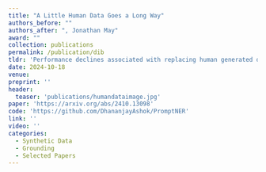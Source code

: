 ```yaml
---
title: "A Little Human Data Goes a Long Way"
authors_before: ""
authors_after: ", Jonathan May"
award: ""
collection: publications
permalink: /publication/dib
tldr: 'Performance declines associated with replacing human generated data with synthetic data is most chronic only after crossing 90% replacement.'
date: 2024-10-18
venue:
preprint: ''
header: 
  teaser: 'publications/humandataimage.jpg'
paper: 'https://arxiv.org/abs/2410.13098'
code: 'https://github.com/DhananjayAshok/PromptNER' 
link: ''
video: ''
categories:
  - Synthetic Data
  - Grounding 
  - Selected Papers
---
```


